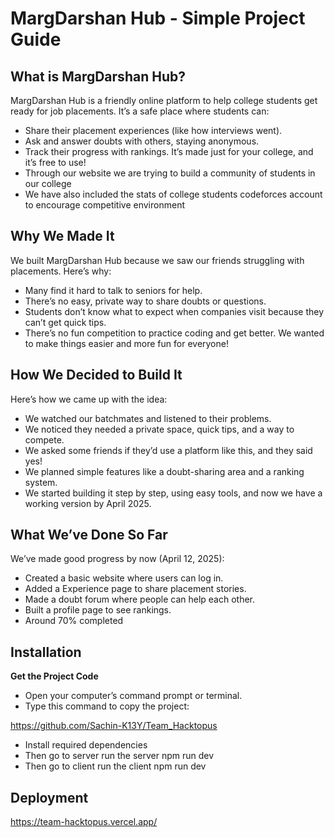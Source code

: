 # MargDarshan Hub - Simple Project Guide

## What is MargDarshan Hub?
MargDarshan Hub is a friendly online platform to help college students get ready for job placements. It’s a safe place where students can:
- Share their placement experiences (like how interviews went).
- Ask and answer doubts with others, staying anonymous.
- Track their progress with rankings.
It’s made just for your college, and it’s free to use!
- Through our website we are trying to build a community of students in our college
- We have also included the stats of college students codeforces account to encourage competitive environment

## Why We Made It
We built MargDarshan Hub because we saw our friends struggling with placements. Here’s why:
- Many find it hard to talk to seniors for help.
- There’s no easy, private way to share doubts or questions.
- Students don’t know what to expect when companies visit because they can’t get quick tips.
- There’s no fun competition to practice coding and get better.
We wanted to make things easier and more fun for everyone!
## How We Decided to Build It
Here’s how we came up with the idea:
- We watched our batchmates and listened to their problems.
- We noticed they needed a private space, quick tips, and a way to compete.
- We asked some friends if they’d use a platform like this, and they said yes!
- We planned simple features like a doubt-sharing area and a ranking system.
- We started building it step by step, using easy tools, and now we have a working version by April 2025.

## What We’ve Done So Far
We’ve made good progress by now (April 12, 2025):
- Created a basic website where users can log in.
- Added a Experience page to share placement stories.
- Made a doubt forum where people can help each other.
- Built a profile page to see rankings.
- Around 70% completed


## Installation
**Get the Project Code**
   - Open your computer’s command prompt or terminal.
   - Type this command to copy the project:

   https://github.com/Sachin-K13Y/Team_Hacktopus

   - Install required dependencies
   - Then go to server run the server npm run dev
   - Then go to client run the client npm run dev

## Deployment
https://team-hacktopus.vercel.app/
